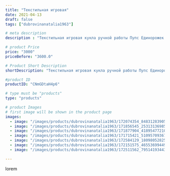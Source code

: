 ```yaml
---
title: "Текстильная игровая"
date: 2021-04-13
draft: false
tags: ["dubrovinanatalia1963"]

# meta description
description : "Текстильная игровая кукла ручной работы Пупс Единорожек.Высота30 см,голова поворачивается,ручки,ножки двигаются."

# product Price
price: "3000"
priceBefore: "3600.0"

# Product Short Description
shortDescription: "Текстильная игровая кукла ручной работы Пупс Единорожек.Высота30 см,голова поворачивается,ручки,ножки двигаются."

#product ID
productID: "CNmGDtaH4p6"

# type must be "products"
type: "products"

# product Images
# first image will be shown in the product page
images:
  - image: "/images/products/dubrovinanatalia1963/172074354_848312839054480_7807537497033028947_n.jpg"
  - image: "/images/products/dubrovinanatalia1963/171856545_253131369857189_8218534611210734844_n.jpg"
  - image: "/images/products/dubrovinanatalia1963/171877904_4189547721089351_2239363357614973554_n.jpg"
  - image: "/images/products/dubrovinanatalia1963/171715421_510957093671055_757654748937272538_n.jpg"
  - image: "/images/products/dubrovinanatalia1963/172584129_1809805282537820_2367987292060961459_n.jpg"
  - image: "/images/products/dubrovinanatalia1963/172151575_465536994499832_4375431542712574076_n.jpg"
  - image: "/images/products/dubrovinanatalia1963/172511562_795141934433876_8929654492377785241_n.jpg"

---
```

lorem
